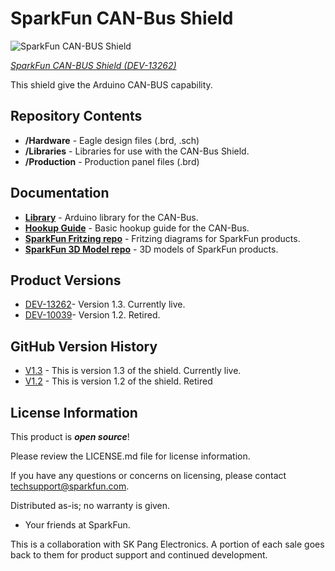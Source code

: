 SparkFun CAN-Bus Shield
==============

![SparkFun CAN-BUS Shield](https://cdn.sparkfun.com//assets/parts/1/0/4/6/6/13262-01.jpg)

[*SparkFun CAN-BUS Shield (DEV-13262)*](https://www.sparkfun.com/products/13262)

This shield give the Arduino CAN-BUS capability. 

Repository Contents
-------------------

* **/Hardware** - Eagle design files (.brd, .sch)
* **/Libraries** - Libraries for use with the CAN-Bus Shield. 
* **/Production** - Production panel files (.brd)


Documentation
--------------
* **[Library](https://github.com/sparkfun/SparkFun_CAN-Bus_Arduino_Library)** - Arduino library for the CAN-Bus.
* **[Hookup Guide](https://learn.sparkfun.com/tutorials/can-bus-shield-hookup-guide)** - Basic hookup guide for the CAN-Bus.
* **[SparkFun Fritzing repo](https://github.com/sparkfun/Fritzing_Parts)** - Fritzing diagrams for SparkFun products.
* **[SparkFun 3D Model repo](https://github.com/sparkfun/3D_Models)** - 3D models of SparkFun products. 

Product Versions
----------------
* [DEV-13262](https://www.sparkfun.com/products/13262)- Version 1.3. Currently live. 
* [DEV-10039](https://www.sparkfun.com/products/retired/10039)- Version 1.2. Retired. 

GitHub Version History
---------------
* [V1.3](https://github.com/sparkfun/CAN-Bus_Shield/tree/v1.3) - This is version 1.3 of the shield. Currently live.
* [V1.2](https://github.com/sparkfun/CAN-Bus_Shield/tree/v1.2) - This is version 1.2 of the shield. Retired

License Information
-------------------

This product is _**open source**_! 

Please review the LICENSE.md file for license information. 

If you have any questions or concerns on licensing, please contact techsupport@sparkfun.com.

Distributed as-is; no warranty is given.

- Your friends at SparkFun.

This is a collaboration with SK Pang Electronics. A portion of each sale goes back to them for product support and continued development.
